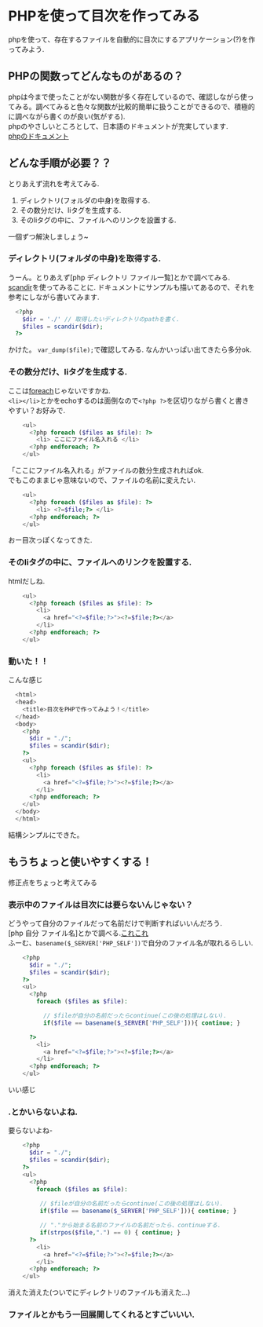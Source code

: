 # PHPを使って目次を作ってみる
phpを使って、存在するファイルを自動的に目次にするアプリケーション(?)を作ってみよう.

## PHPの関数ってどんなものがあるの？
phpは今まで使ったことがない関数が多く存在しているので、確認しながら使ってみる。調べてみると色々な関数が比較的簡単に扱うことができるので、積極的に調べながら書くのが良い(気がする).  
phpのやさしいところとして、日本語のドキュメントが充実しています.   
[phpのドキュメント](http://php.net/)  

## どんな手順が必要？？
とりあえず流れを考えてみる.

 1. ディレクトリ(フォルダの中身)を取得する.
 2. その数分だけ、liタグを生成する.
 3. そのliタグの中に、ファイルへのリンクを設置する.

一個ずつ解決しましょう~
### ディレクトリ(フォルダの中身)を取得する.
うーん。とりあえず[php ディレクトリ ファイル一覧]とかで調べてみる.  
[scandir](http://php.net/manual/ja/function.scandir.php)を使ってみることに.  ドキュメントにサンプルも描いてあるので、それを参考にしながら書いてみます.

```php
  <?php
    $dir = './' // 取得したいディレクトリのpathを書く.
    $files = scandir($dir);
  ?> 
```
かけた。
``` var_dump($file); ```で確認してみる.
なんかいっぱい出てきたら多分ok.


### その数分だけ、liタグを生成する.
ここは[foreach](php-5.md)じゃないですかね.  
  `<li></li>`とかをechoするのは面倒なので`<?php ?>`を区切りながら書くと書きやすい？お好みで.
```php
    <ul>
      <?php foreach ($files as $file): ?>
        <li> ここにファイル名入れる </li>
      <?php endforeach; ?>   
    </ul>

```
「ここにファイル名入れる」がファイルの数分生成されればok.  
でもこのままじゃ意味ないので、ファイルの名前に変えたい.
```php
    <ul>
      <?php foreach ($files as $file): ?>
        <li> <?=$file;?> </li>
      <?php endforeach; ?>   
    </ul>
```
おー目次っぽくなってきた.

### そのliタグの中に、ファイルへのリンクを設置する.
htmlだしね.
```php
    <ul>
      <?php foreach ($files as $file): ?>
        <li>
          <a href="<?=$file;?>"><?=$file;?></a>
        </li>
      <?php endforeach; ?>   
    </ul>
```

### 動いた！！
こんな感じ
```php
  <html>
  <head>
    <title>目次をPHPで作ってみよう！</title>
  </head>
  <body>
    <?php
      $dir = "./"; 
      $files = scandir($dir);
    ?>
    <ul>
      <?php foreach ($files as $file): ?>
        <li>
          <a href="<?=$file;?>"><?=$file;?></a>
        </li>
      <?php endforeach; ?>   
    </ul>
  </body>
  </html>
```
結構シンプルにできた。
## もうちょっと使いやすくする！
修正点をちょっと考えてみる
### 表示中のファイルは目次には要らないんじゃない？
どうやって自分のファイルだって名前だけで判断すればいいんだろう.  
[php 自分 ファイル名]とかで調べる.[これこれ](http://negimemo.net/1705)  
ふーむ、``` basename($_SERVER['PHP_SELF']) ```で自分のファイル名が取れるらしい.

```php
    <?php
      $dir = "./"; 
      $files = scandir($dir);
    ?>
    <ul>
      <?php 
        foreach ($files as $file): 

          // $fileが自分の名前だったらcontinue(この後の処理はしない).
          if($file == basename($_SERVER['PHP_SELF'])){ continue; }

      ?>
        <li>
          <a href="<?=$file;?>"><?=$file;?></a>
        </li>
      <?php endforeach; ?>   
    </ul>
``` 
いい感じ
### .とかいらないよね.  
要らないよね-
```php
    <?php
      $dir = "./"; 
      $files = scandir($dir);
    ?>
    <ul>
      <?php 
        foreach ($files as $file): 
        
         // $fileが自分の名前だったらcontinue(この後の処理はしない).
         if($file == basename($_SERVER['PHP_SELF'])){ continue; }

         // "."から始まる名前のファイルの名前だったら、continueする.
         if(strpos($file,".") == 0) { continue; } 
      ?>
        <li>
          <a href="<?=$file;?>"><?=$file;?></a>
        </li>
      <?php endforeach; ?>   
    </ul>
``` 
消えた消えた(ついでにディレクトリのファイルも消えた...)
### ファイルとかもう一回展開してくれるとすごいいい.




